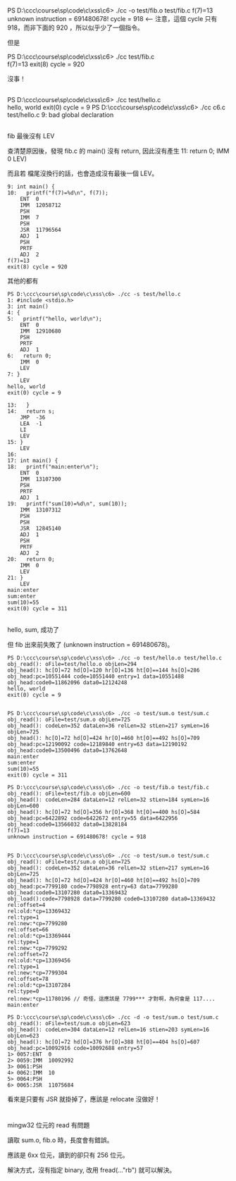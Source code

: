 ## 

PS D:\ccc\course\sp\code\c\xss\c6> ./cc -o test/fib.o test/fib.c
f(7)=13
unknown instruction = 691480678! cycle = 918   <-- 注意，這個 cycle 只有 918，而非下面的 920 ，所以似乎少了一個指令。


但是

PS D:\ccc\course\sp\code\c\xss\c6> ./cc test/fib.c   
f(7)=13
exit(8) cycle = 920

沒事！

## 

PS D:\ccc\course\sp\code\c\xss\c6> ./cc test/hello.c     
hello, world
exit(0) cycle = 9
PS D:\ccc\course\sp\code\c\xss\c6> ./cc c6.c test/hello.c
9: bad global declaration


## 

fib 最後沒有 LEV 

查清楚原因後，發現 fib.c 的 main() 沒有 return, 因此沒有產生
11:   return 0;
    IMM  0
    LEV)

而且若 檔尾沒換行的話，也會造成沒有最後一個 LEV。

```
9: int main() {
10:   printf("f(7)=%d\n", f(7));
    ENT  0
    IMM  12058712
    PSH
    IMM  7
    PSH
    JSR  11796564
    ADJ  1
    PSH
    PRTF
    ADJ  2
f(7)=13
exit(8) cycle = 920
```

其他的都有

```
PS D:\ccc\course\sp\code\c\xss\c6> ./cc -s test/hello.c
1: #include <stdio.h>
3: int main()
4: {
5:   printf("hello, world\n");
    ENT  0
    IMM  12910680
    PSH
    PRTF
    ADJ  1
6:   return 0;
    IMM  0
    LEV
7: }
    LEV
hello, world
exit(0) cycle = 9

13:   }
14:   return s;
    JMP  -36
    LEA  -1
    LI
    LEV
15: }
    LEV
16:
17: int main() {
18:   printf("main:enter\n");
    ENT  0
    IMM  13107300
    PSH
    PRTF
    ADJ  1
19:   printf("sum(10)=%d\n", sum(10));
    IMM  13107312
    PSH 
    PSH
    JSR  12845140
    ADJ  1 
    PSH
    PRTF
    ADJ  2
20:   return 0;
    IMM  0
    LEV
21: }
    LEV
main:enter
sum:enter
sum(10)=55
exit(0) cycle = 311
```

## 

hello, sum, 成功了

但 fib 出來前失敗了 (unknown instruction = 691480678)。

```
PS D:\ccc\course\sp\code\c\xss\c6> ./cc -o test/hello.o test/hello.c
obj_read(): oFile=test/hello.o objLen=294
obj_head(): hc[O]=72 hd[O]=120 hr[O]=136 ht[O]==144 hs[O]=286
obj_head:pc=10551444 code=10551440 entry=1 data=10551488
obj_head:code0=11862096 data0=12124248
hello, world
exit(0) cycle = 9


PS D:\ccc\course\sp\code\c\xss\c6> ./cc -o test/sum.o test/sum.c    
obj_read(): oFile=test/sum.o objLen=725
obj_head(): codeLen=352 dataLen=36 relLen=32 stLen=217 symLen=16 objLen=725
obj_head(): hc[O]=72 hd[O]=424 hr[O]=460 ht[O]==492 hs[O]=709
obj_head:pc=12190092 code=12189840 entry=63 data=12190192
obj_head:code0=13500496 data0=13762648
main:enter
sum:enter
sum(10)=55
exit(0) cycle = 311

PS D:\ccc\course\sp\code\c\xss\c6> ./cc -o test/fib.o test/fib.c   
obj_read(): oFile=test/fib.o objLen=600
obj_head(): codeLen=284 dataLen=12 relLen=32 stLen=184 symLen=16 objLen=600
obj_head(): hc[O]=72 hd[O]=356 hr[O]=368 ht[O]==400 hs[O]=584
obj_head:pc=6422892 code=6422672 entry=55 data=6422956
obj_head:code0=13566032 data0=13828184
f(7)=13
unknown instruction = 691480678! cycle = 918
```

## 

```
PS D:\ccc\course\sp\code\c\xss\c6> ./cc -o test/sum.o test/sum.c
obj_read(): oFile=test/sum.o objLen=725
obj_head(): codeLen=352 dataLen=36 relLen=32 stLen=217 symLen=16 objLen=725
obj_head(): hc[O]=72 hd[O]=424 hr[O]=460 ht[O]==492 hs[O]=709
obj_head:pc=7799180 code=7798928 entry=63 data=7799280
obj_head:code0=13107280 data0=13369432
obj_load():code=7798928 data=7799280 code0=13107280 data0=13369432
rel:offset=4
rel:old:*cp=13369432
rel:type=1
rel:new:*cp=7799280
rel:offset=66
rel:old:*cp=13369444
rel:type=1
rel:new:*cp=7799292
rel:offset=72
rel:old:*cp=13369456
rel:type=1
rel:new:*cp=7799304
rel:offset=78
rel:old:*cp=13107284
rel:type=0
rel:new:*cp=11780196 // 奇怪，這應該是 7799*** 才對啊，為何會是 117....
main:enter
```


```
PS D:\ccc\course\sp\code\c\xss\c6> ./cc -d -o test/sum.o test/sum.c
obj_read(): oFile=test/sum.o objLen=623
obj_head(): codeLen=304 dataLen=12 relLen=16 stLen=203 symLen=16 objLen=623
obj_head(): hc[O]=72 hd[O]=376 hr[O]=388 ht[O]==404 hs[O]=607
obj_head:pc=10092916 code=10092688 entry=57
1> 0057:ENT  0
2> 0059:IMM  10092992
3> 0061:PSH
4> 0062:IMM  10
5> 0064:PSH
6> 0065:JSR  11075684
```

看來是只要有 JSR 就掛掉了，應該是 relocate 沒做好！

# 

mingw32 位元的 read 有問題

讀取 sum.o, fib.o 時，長度會有錯誤。

應該是 6xx 位元，讀到的卻只有 256 位元。

解決方式，沒有指定 binary, 改用 fread(..."rb") 就可以解決。

